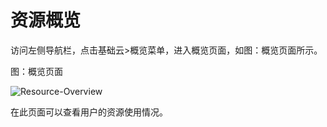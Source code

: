 # 资源概览

访问左侧导航栏，点击基础云>概览菜单，进入概览页面，如图：概览页面所示。

图：概览页面

![Resource-Overview](https://github.com/jdcloudcom/cn/blob/cn-jdstack-agility/image/JDStack-Agility/Resource-Overview.png)

在此页面可以查看用户的资源使用情况。
